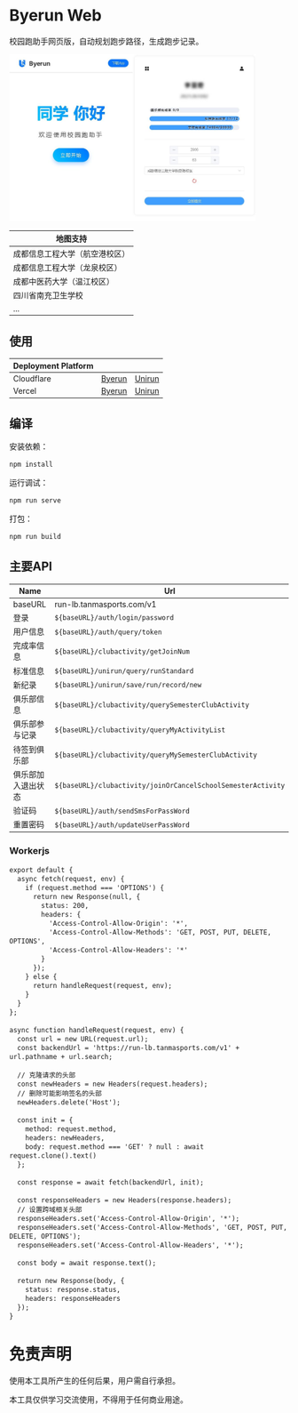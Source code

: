 # Byerun Web

校园跑助手网页版，自动规划跑步路径，生成跑步记录。

<img src="./intro/intro.jfif" alt="banner" height=300 />

| 地图支持 |
| --- |
| 成都信息工程大学（航空港校区） |
| 成都信息工程大学（龙泉校区） |
| 成都中医药大学（温江校区） |
| 四川省南充卫生学校 |
| ... |

## 使用

|Deployment Platform|||
|---|---|---|
|Cloudflare|[Byerun](https://byerun.pages.dev)|[Unirun](https://unirun.pages.dev)|
|Vercel|[Byerun](https://byerun.vercel.app)|[Unirun](https://unirun.vercel.app)|


## 编译

安装依赖：

```bash
npm install
```

运行调试：

```bash
npm run serve
```

打包：

```bash
npm run build
```

## 主要API

| Name |Url |
| -------- | -------- |
| baseURL | run-lb.tanmasports.com/v1 |
| 登录 | `${baseURL}/auth/login/password` |
| 用户信息 | `${baseURL}/auth/query/token` |
| 完成率信息 | `${baseURL}/clubactivity/getJoinNum` |
| 标准信息 | `${baseURL}/unirun/query/runStandard` |
| 新纪录 | `${baseURL}/unirun/save/run/record/new` |
| 俱乐部信息 | `${baseURL}/clubactivity/querySemesterClubActivity` |
| 俱乐部参与记录 | `${baseURL}/clubactivity/queryMyActivityList` |
| 待签到俱乐部 | `${baseURL}/clubactivity/queryMySemesterClubActivity` |
| 俱乐部加入退出状态 | `${baseURL}/clubactivity/joinOrCancelSchoolSemesterActivity` |
| 验证码| `${baseURL}/auth/sendSmsForPassWord` |
| 重置密码 | `${baseURL}/auth/updateUserPassWord` |



### Workerjs

```
export default {
  async fetch(request, env) {
    if (request.method === 'OPTIONS') {
      return new Response(null, {
        status: 200,
        headers: {
          'Access-Control-Allow-Origin': '*',
          'Access-Control-Allow-Methods': 'GET, POST, PUT, DELETE, OPTIONS',
          'Access-Control-Allow-Headers': '*'
        }
      });
    } else {
      return handleRequest(request, env);
    }
  }
};

async function handleRequest(request, env) {
  const url = new URL(request.url);
  const backendUrl = 'https://run-lb.tanmasports.com/v1' + url.pathname + url.search;

  // 克隆请求的头部
  const newHeaders = new Headers(request.headers);
  // 删除可能影响签名的头部
  newHeaders.delete('Host');

  const init = {
    method: request.method,
    headers: newHeaders,
    body: request.method === 'GET' ? null : await request.clone().text()
  };

  const response = await fetch(backendUrl, init);

  const responseHeaders = new Headers(response.headers);
  // 设置跨域相关头部
  responseHeaders.set('Access-Control-Allow-Origin', '*');
  responseHeaders.set('Access-Control-Allow-Methods', 'GET, POST, PUT, DELETE, OPTIONS');
  responseHeaders.set('Access-Control-Allow-Headers', '*');

  const body = await response.text();

  return new Response(body, {
    status: response.status,
    headers: responseHeaders
  });
}
```

# 免责声明

使用本工具所产生的任何后果，用户需自行承担。

本工具仅供学习交流使用，不得用于任何商业用途。
